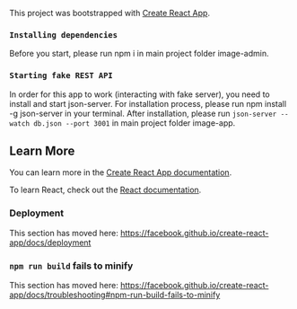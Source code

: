 This project was bootstrapped with [Create React App](https://github.com/facebook/create-react-app).

### `Installing dependencies`
Before you start, please run npm i in main project folder image-admin.

###  `Starting fake REST API`
In order for this app to work (interacting with fake server), you need to install and start json-server. For installation process, please run npm install -g json-server in your terminal. After installation, please run `json-server --watch db.json --port 3001` in main project folder image-app.


## Learn More

You can learn more in the [Create React App documentation](https://facebook.github.io/create-react-app/docs/getting-started).

To learn React, check out the [React documentation](https://reactjs.org/).

### Deployment

This section has moved here: https://facebook.github.io/create-react-app/docs/deployment

### `npm run build` fails to minify

This section has moved here: https://facebook.github.io/create-react-app/docs/troubleshooting#npm-run-build-fails-to-minify
